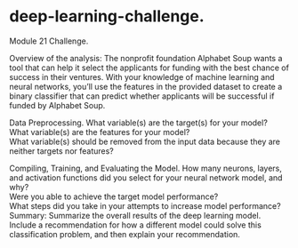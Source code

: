 # deep-learning-challenge. 
Module 21 Challenge. 

Overview of the analysis: The nonprofit foundation Alphabet Soup wants a tool that can help it select the applicants for funding with the best chance of success in their ventures. With your knowledge of machine learning and neural networks, you’ll use the features in the provided dataset to create a binary classifier that can predict whether applicants will be successful if funded by Alphabet Soup.  

Data Preprocessing. 
What variable(s) are the target(s) for your model?  
What variable(s) are the features for your model?  
What variable(s) should be removed from the input data because they are neither targets nor features?  

Compiling, Training, and Evaluating the Model.
How many neurons, layers, and activation functions did you select for your neural network model, and why?  
Were you able to achieve the target model performance?  
What steps did you take in your attempts to increase model performance?  
Summary: Summarize the overall results of the deep learning model. Include a recommendation for how a different model could solve this classification problem, and then explain your recommendation.  
